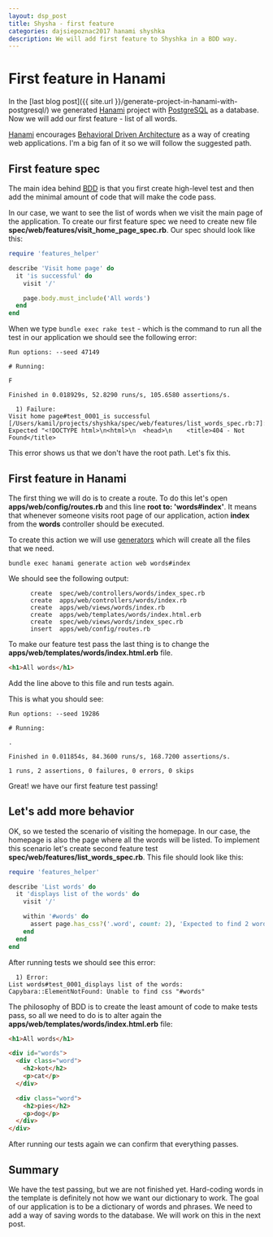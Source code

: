 ```yaml
---
layout: dsp_post
title: Shysha - first feature
categories: dajsiepoznac2017 hanami shyshka
description: We will add first feature to Shyshka in a BDD way.
---
```


# First feature in Hanami #

In the [last blog post]({{ site.url }}/generate-project-in-hanami-with-postgresql/) we generated [Hanami](http://hanamirb.org/) project with [PostgreSQL](https://www.postgresql.org/) as a database. Now we will add our first feature - list of all words.

[Hanami](http://hanamirb.org/) encourages [Behavioral Driven Architecture](https://en.wikipedia.org/wiki/Behavior-driven_development) as a way of creating web applications. I'm a big fan of it so we will follow the suggested path.

## First feature spec ##

The main idea behind [BDD](https://en.wikipedia.org/wiki/Behavior-driven_development) is that you first create high-level test and then add the minimal amount of code that will make the code pass.

In our case, we want to see the list of words when we visit the main page of the application. To create our first feature spec we need to create new file **spec/web/features/visit_home_page_spec.rb**. Our spec should look like this:

```ruby
require 'features_helper'

describe 'Visit home page' do
  it 'is successful' do
    visit '/'

    page.body.must_include('All words')
  end
end
```

When we type `bundle exec rake test` - which is the command to run all the test in our application we should see the following error:

```
Run options: --seed 47149

# Running:

F

Finished in 0.018929s, 52.8290 runs/s, 105.6580 assertions/s.

  1) Failure:
Visit home page#test_0001_is successful [/Users/kamil/projects/shyshka/spec/web/features/list_words_spec.rb:7]:
Expected "<!DOCTYPE html>\n<html>\n  <head>\n    <title>404 - Not Found</title>
```

This error shows us that we don't have the root path. Let's fix this.

## First feature in Hanami ##

The first thing we will do is to create a route. To do this let's open **apps/web/config/routes.rb** and this line **root to: 'words#index'**.
It means that whenever someone visits root page of our application, action **index** from the **words** controller should be executed.

To create this action we will use [generators](http://hanamirb.org/guides/command-line/generators/) which will create all the files that we need.

```
bundle exec hanami generate action web words#index
```

We should see the following output:

```
      create  spec/web/controllers/words/index_spec.rb
      create  apps/web/controllers/words/index.rb
      create  apps/web/views/words/index.rb
      create  apps/web/templates/words/index.html.erb
      create  spec/web/views/words/index_spec.rb
      insert  apps/web/config/routes.rb
```

To make our feature test pass the last thing is to change the **apps/web/templates/words/index.html.erb** file. 

```html
<h1>All words</h1>
```

Add the line above to this file and run tests again.

This is what you should see: 

```
Run options: --seed 19286

# Running:

.

Finished in 0.011854s, 84.3600 runs/s, 168.7200 assertions/s.

1 runs, 2 assertions, 0 failures, 0 errors, 0 skips
```

Great! we have our first feature test passing!

## Let's add more behavior ##

OK, so we tested the scenario of visiting the homepage. In our case, the homepage is also the page where all the words will be listed. To implement this scenario let's create second feature test **spec/web/features/list_words_spec.rb**. This file should look like this:

```ruby
require 'features_helper'

describe 'List words' do
  it 'displays list of the words' do
    visit '/'

    within '#words' do
      assert page.has_css?('.word', count: 2), 'Expected to find 2 words'
    end
  end
end
```

After running tests we should see this error:

```
  1) Error:
List words#test_0001_displays list of the words:
Capybara::ElementNotFound: Unable to find css "#words"
```

The philosophy of BDD is to create the least amount of code to make tests pass, so all we need to do is to alter again the **apps/web/templates/words/index.html.erb** file:

```html
<h1>All words</h1>

<div id="words">
  <div class="word">
    <h2>kot</h2>
    <p>cat</p>
  </div>

  <div class="word">
    <h2>pies</h2>
    <p>dog</p>
  </div>
</div>

```

After running our tests again we can confirm that everything passes.

## Summary ##

We have the test passing, but we are not finished yet. Hard-coding words in the template is definitely not how we want our dictionary to work. 
The goal of our application is to be a dictionary of words and phrases. We need to add a way of saving words to the database. We will work on this in the next post. 
